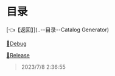 # 目录  


[👈【返回】](..\--目录--Catalog Generator)  


[📁Debug](.\Debug\--目录--Debug)  

[📁Release](.\Release\--目录--Release)  







> 2023/7/8 2:36:55

